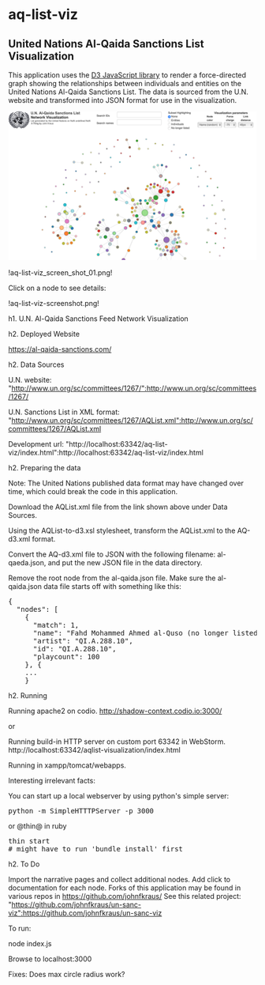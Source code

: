 # aq-list-viz

## United Nations Al-Qaida Sanctions List Visualization

This application uses the [D3 JavaScript library](https://d3js.org/) to render a force-directed graph showing the relationships between individuals and entities on the United Nations Al-Qaida Sanctions List. The data is sourced from the U.N. website and transformed into JSON format for use in the visualization.



![image info](./images/aq-list-viz_screen_shot_01.png)

!aq-list-viz_screen_shot_01.png!

Click on a node to see details:

!aq-list-viz-screenshot.png!


h1. U.N. Al-Qaida Sanctions Feed Network Visualization

h2. Deployed Website

https://al-qaida-sanctions.com/

h2.  Data Sources

U.N. website: "http://www.un.org/sc/committees/1267/":http://www.un.org/sc/committees/1267/

U.N. Sanctions List in XML format: "http://www.un.org/sc/committees/1267/AQList.xml":http://www.un.org/sc/committees/1267/AQList.xml

Development url: "http://localhost:63342/aq-list-viz/index.html":http://localhost:63342/aq-list-viz/index.html

h2.  Preparing the data

Note: The United Nations published data format may have changed over time, which could break the code in this application.

Download the AQList.xml file from the link shown above under Data Sources.

Using the AQList-to-d3.xsl stylesheet, transform the AQList.xml to the AQ-d3.xml format.

Convert the AQ-d3.xml file to JSON with the following filename: al-qaeda.json, and put the new JSON file in the data directory.

Remove the root node from the al-qaida.json file.
Make sure the al-qaida.json data file starts off with something like this:

<pre>
{
  "nodes": [
    {
      "match": 1,
      "name": "Fahd Mohammed Ahmed al-Quso (no longer listed)",
      "artist": "QI.A.288.10",
      "id": "QI.A.288.10",
      "playcount": 100
    }, {
    ...
    }
</pre>



h2. Running

Running apache2 on codio.
http://shadow-context.codio.io:3000/

or

Running build-in HTTP server on custom port 63342 in WebStorm.
http://localhost:63342/aqlist-visualization/index.html

Running in xampp/tomcat/webapps.


Interesting irrelevant facts:

You can start up a local webserver by using python's simple server:

<pre>
python -m SimpleHTTTPServer -p 3000
</pre>

or @thin@ in ruby

<pre>
thin start
# might have to run 'bundle install' first
</pre>


h2.  To Do

Import the narrative pages and collect additional nodes.
Add click to documentation for each node.
Forks of this application may be found in various repos in https://github.com/johnfkraus/
See this related project: "https://github.com/johnfkraus/un-sanc-viz":https://github.com/johnfkraus/un-sanc-viz


To run:

node index.js

Browse to localhost:3000


Fixes:
Does max circle radius work?




